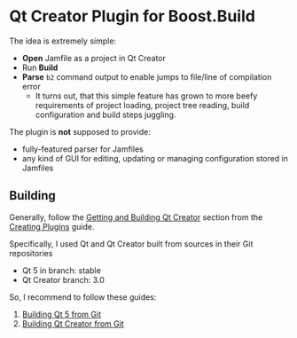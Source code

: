 Qt Creator Plugin for Boost.Build
=================================

The idea is extremely simple:

* **Open** Jamfile as a project in Qt Creator
* Run **Build**
* **Parse** ```b2``` command output to enable jumps to file/line of compilation error 
  * It turns out, that this simple feature has grown to more beefy
    requirements of project loading, project tree reading,
	build configuration and build steps juggling.

The plugin is **not** supposed to provide:
* fully-featured parser for Jamfiles
* any kind of GUI for editing, updating or managing configuration stored in Jamfiles

Building
--------

Generally, follow the 
[Getting and Building Qt Creator](http://doc-snapshot.qt-project.org/qtcreator-extending/getting-and-building.html)
section from the [Creating Plugins](http://doc-snapshot.qt-project.org/qtcreator-extending/creating-plugins.html) guide.

Specifically, I used Qt and Qt Creator built from sources in their Git repositories
* Qt 5 in branch: stable
* Qt Creator branch: 3.0

So, I recommend to follow these guides:
1. [Building Qt 5 from Git](http://qt-project.org/wiki/Building_Qt_5_from_Git)
1. [Building Qt Creator from Git](http://qt-project.org/wiki/Building-Qt-Creator-from-Git)

